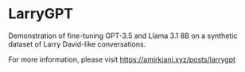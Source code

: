 # LarryGPT

Demonstration of fine-tuning GPT-3.5 and Llama 3.1 8B on a synthetic dataset of Larry David-like conversations.

For more information, please visit https://amirkiani.xyz/posts/larrygpt
